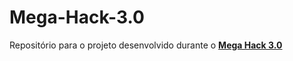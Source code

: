 # Mega-Hack-3.0
Repositório para o projeto desenvolvido durante o 
[__Mega Hack 3.0__](https://www.megahack.com.br/)
